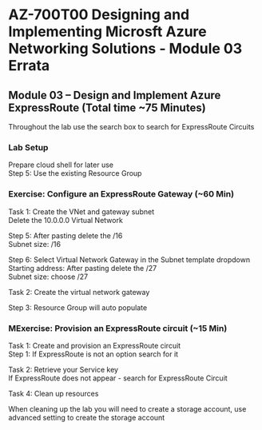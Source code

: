 # AZ-700T00 Designing and Implementing Microsft Azure Networking Solutions - Module 03 Errata

## Module 03 – Design and Implement Azure ExpressRoute (Total time ~75 Minutes)

Throughout the lab use the search box to search for ExpressRoute Circuits <br>

### Lab Setup

Prepare cloud shell for later use <br>
Step 5:  Use the existing Resource Group <br>

### Exercise: Configure an ExpressRoute Gateway (~60 Min)

Task 1: Create the VNet and gateway subnet <br>
Delete the 10.0.0.0 Virtual Network <br>

Step 5:   After pasting delete the /16 <br>
Subnet size:  /16 <br>

Step 6:  Select Virtual Network Gateway in the Subnet template dropdown <br>
Starting address:  After pasting delete the /27 <br>
Subnet size:  choose /27 <br>

Task 2: Create the virtual network gateway <br>

Step 3:  Resource Group will auto populate
 <br>

### MExercise: Provision an ExpressRoute circuit (~15 Min)

Task 1: Create and provision an ExpressRoute circuit <br>
Step 1:  If ExpressRoute is not an option search for it <br>

Task 2: Retrieve your Service key <br>
If ExpressRoute does not appear - search for ExpressRoute Circuit <br>

Task 4: Clean up resources <br>

When cleaning up the lab you will need to create a storage account, use advanced setting to create the storage account <br>
